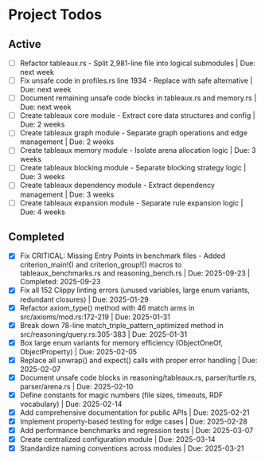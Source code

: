 # Project Todos

## Active
- [ ] Refactor tableaux.rs - Split 2,981-line file into logical submodules | Due: next week
- [ ] Fix unsafe code in profiles.rs line 1934 - Replace with safe alternative | Due: next week
- [ ] Document remaining unsafe code blocks in tableaux.rs and memory.rs | Due: next week
- [ ] Create tableaux core module - Extract core data structures and config | Due: 2 weeks
- [ ] Create tableaux graph module - Separate graph operations and edge management | Due: 2 weeks
- [ ] Create tableaux memory module - Isolate arena allocation logic | Due: 3 weeks
- [ ] Create tableaux blocking module - Separate blocking strategy logic | Due: 3 weeks
- [ ] Create tableaux dependency module - Extract dependency management | Due: 3 weeks
- [ ] Create tableaux expansion module - Separate rule expansion logic | Due: 4 weeks

## Completed
- [x] Fix CRITICAL: Missing Entry Points in benchmark files - Added criterion_main!() and criterion_group!() macros to tableaux_benchmarks.rs and reasoning_bench.rs | Due: 2025-09-23 | Completed: 2025-09-23
- [x] Fix all 152 Clippy linting errors (unused variables, large enum variants, redundant closures) | Due: 2025-01-29
- [x] Refactor axiom_type() method with 46 match arms in src/axioms/mod.rs:172-219 | Due: 2025-01-31
- [x] Break down 78-line match_triple_pattern_optimized method in src/reasoning/query.rs:305-383 | Due: 2025-01-31
- [x] Box large enum variants for memory efficiency (ObjectOneOf, ObjectProperty) | Due: 2025-02-05
- [x] Replace all unwrap() and expect() calls with proper error handling | Due: 2025-02-07
- [x] Document unsafe code blocks in reasoning/tableaux.rs, parser/turtle.rs, parser/arena.rs | Due: 2025-02-10
- [x] Define constants for magic numbers (file sizes, timeouts, RDF vocabulary) | Due: 2025-02-14
- [x] Add comprehensive documentation for public APIs | Due: 2025-02-21
- [x] Implement property-based testing for edge cases | Due: 2025-02-28
- [x] Add performance benchmarks and regression tests | Due: 2025-03-07
- [x] Create centralized configuration module | Due: 2025-03-14
- [x] Standardize naming conventions across modules | Due: 2025-03-21